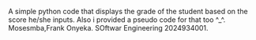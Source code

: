 A simple python code that displays the grade of the student based on the score he/she inputs. Also i provided a pseudo code for that too ^_^. Mosesmba,Frank Onyeka. SOftwar Engineering 2024934001.
